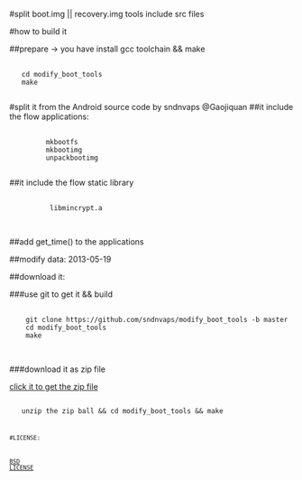#split boot.img || recovery.img tools
include src files 

#how to build it 

##prepare -> you have install gcc toolchain && make 

<pre>
  <code>
   cd modify_boot_tools
   make 
  </code>
</pre>

#split it from the Android source code by sndnvaps @Gaojiquan 
##it include the flow applications:

<pre>
  <code>
         mkbootfs 
         mkbootimg 
         unpackbootimg 
   </code>
</pre>
##it include the flow static library 

  <pre>
   <code>
          libmincrypt.a
   </code>
  </pre>

##add get_time() to the applications 

##modify data: 2013-05-19

##download it:
 
###use git to get it && build 
   
  <pre>
   <code>
    git clone https://github.com/sndnvaps/modify_boot_tools -b master 
    cd modify_boot_tools
    make 
   </code>
  </pre>

###download it as zip file

  [click it to get the zip file ](https://codeload.github.com/sndnvaps/modify_boot_tools/zip/master)

  <code>
   unzip the zip ball && cd modify_boot_tools && make
  <code>
   

  

#LICENSE: 

   [BSD LICENSE](https://github.com/sndnvaps/modify_boot_tools/blob/master/LICENSE.md)
   

